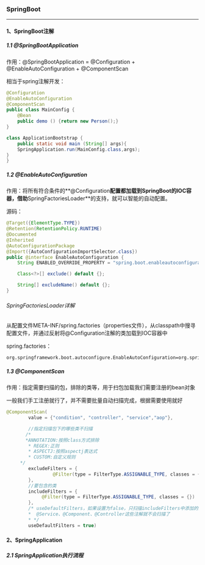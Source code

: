 ### SpringBoot

<hr>



#### 1、SpringBoot注解

##### 1.1 @SpringBootApplication

作用：@SpringBootApplication = @Configuration + @EnableAutoConfiguration + @ComponentScan

相当于spring注解开发：

```java
@Configuration
@EnableAutoConfiguration
@ComponentScan
public class MainConfig {
	@Bean
	public demo () {return new Person();}
}

class ApplicationBootstrap {
	public static void main (String[] args){
	SpringApplication.run(MainConfig.class,args);
}
}

```



##### 1.2 @EnableAutoConfiguration

作用：将所有符合条件的**@Configuration**配置都加载到SpringBoot的IOC容器，借助**SpringFactoriesLoader**的支持，就可以智能的自动配置。

源码：

```java
@Target({ElementType.TYPE})
@Retention(RetentionPolicy.RUNTIME)
@Documented
@Inherited
@AutoConfigurationPackage
@Import({AutoConfigurationImportSelector.class})
public @interface EnableAutoConfiguration {
    String ENABLED_OVERRIDE_PROPERTY = "spring.boot.enableautoconfiguration";

    Class<?>[] exclude() default {};

    String[] excludeName() default {};
}
```



###### SpringFactoriesLoader详解

从配置文件META-INF/spring.factories（properties文件），从classpath中搜寻配置文件，并通过反射将@Configuration注解的类加载到IOC容器中

spring.factories：

```properties
org.springframework.boot.autoconfigure.EnableAutoConfiguration=org.springframework.boot.autoconfigure.admin.SpringApplicationAdminJmxAutoConfiguration,org.springframework...
```



##### 1.3 @ComponentScan

作用：指定需要扫描的包，排除的类等，用于扫包加载我们需要注册的bean对象

一般我们手工注册就行了，并不需要批量自动扫描完成，根据需要使用就好

```java
@ComponentScan(
        value = {"condition", "controller", "service","aop"},

        //指定扫描包下的哪些类不扫描
       /*
       *ANNOTATION:按照class方式排除
   		* REGEX:正则
  		* ASPECTJ:按照aspectj表达式
		* CUSTOM:自定义规则
     */    	
        excludeFilters = {
                 @Filter(type = FilterType.ASSIGNABLE_TYPE, classes = {})
        },
        //要包含的类
        includeFilters = {
             @Filter(type = FilterType.ASSIGNABLE_TYPE, classes = {})
        },
        /* useDefaultFilters，如果设置为false，只扫描includeFilters中添加的类
        *  @Service、@Component、@Controller这些注解就不会扫描了
        * */
        useDefaultFilters = true)
```



#### 2、SpringApplication

##### 2.1 SpringApplication执行流程

